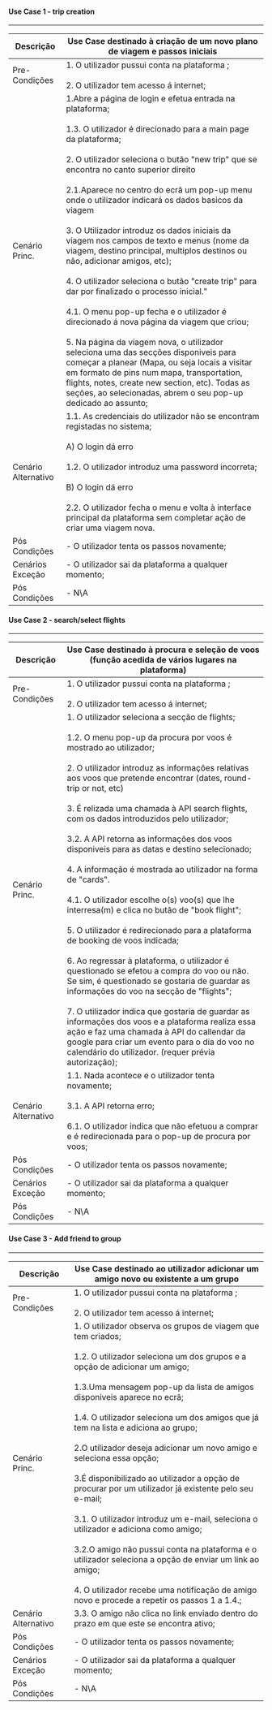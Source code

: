 #### Use Case 1 - trip creation
----------------------------------------------

Descrição   | Use Case destinado à criação de um novo plano de viagem e passos iniciais |
-------------|--------------------------------------------------------------------
Pre-Condições | 1. O utilizador pussui conta na plataforma ;<br/><br/>2. O utilizador tem acesso á internet;| 
Cenário Princ.| 1.Abre a página de login e efetua entrada na plataforma;<br/><br/>1.3. O utilizador é direcionado para a main page da plataforma;<br/><br/>  2. O utilizador seleciona o butão "new trip" que se encontra no canto superior direito<br/><br/>2.1.Aparece no centro do ecrã um pop-up menu onde o utilizador indicará os dados basicos da viagem<br/><br/> 3. O Utilizador introduz os dados iniciais da viagem nos campos de texto e menus (nome da viagem, destino principal, multiplos destinos ou não, adicionar amigos, etc);<br/><br/> 4. O utilizador seleciona o butão "create trip" para dar por finalizado o processo inicial."<br/><br/>4.1. O menu pop-up fecha e o utilizador é direcionado á nova página da viagem que criou;<br/><br/>5. Na página da viagem nova, o utilizador seleciona uma das secções disponiveis para começar a planear (Mapa, ou seja locais a visitar em formato de pins num mapa, transportation, flights, notes, create new section, etc). Todas as seções, ao selecionadas, abrem o seu pop-up dedicado ao assunto;| 
Cenário Alternativo| 1.1. As credenciais do utilizador não se encontram registadas no sistema;<br/><br/>  A) O login dá erro <br/><br/>1.2. O utilizador introduz uma password incorreta;<br/><br/>  B) O login dá erro<br/><br/>2.2. O utilizador fecha o menu e volta à interface principal da plataforma sem completar  ação de criar uma viagem nova.|
Pós Condições|  - O utilizador tenta os passos novamente;|
Cenários Exceção|  - O utilizador sai da plataforma a qualquer momento;|
Pós Condições|  - N\A|

#### Use Case 2 - search/select flights
----------------------------------------------

Descrição   | Use Case destinado à procura e seleção de voos (função acedida de vários lugares na plataforma) |
-------------|--------------------------------------------------------------------
Pre-Condições | 1. O utilizador pussui conta na plataforma ;<br/><br/>2. O utilizador tem acesso á internet;| 
Cenário Princ.| 1. O utilizador seleciona a secção de flights;<br/><br/>1.2. O menu pop-up da procura por voos é mostrado ao utilizador;<br/><br/>2. O utilizador introduz as informações relativas aos voos que pretende encontrar (dates, round-trip or not, etc)<br/><br/>3. É relizada uma chamada à API search flights, com os dados introduzidos pelo utilizador;<br/><br/>3.2. A API retorna as informações dos voos disponiveis para as datas e destino selecionado; <br/><br/>4. A informação é mostrada ao utilizador na forma de "cards".<br/><br/>4.1. O utilizador escolhe o(s) voo(s) que lhe interresa(m) e clica no butão de "book flight";<br/><br/>5. O utilizador é redirecionado para a plataforma de booking de voos indicada; <br/><br/>6. Ao regressar à plataforma, o utilizador é questionado se efetou a compra do voo ou não. Se sim, é questionado se gostaria de guardar as informações do voo na secção de "flights"; <br/><br/>7. O utilizador indica que gostaria de guardar as informações dos voos e a plataforma realiza essa ação e faz uma chamada à API do callendar da google para criar um evento para o dia do voo no calendário do utilizador. (requer prévia autorização);| 
Cenário Alternativo| 1.1. Nada acontece e o utilizador tenta novamente; <br/><br/>3.1. A API retorna erro;<br/><br/>6.1. O utilizador indica que não efetuou a comprar e é redirecionada para o pop-up de procura por voos;    |
Pós Condições|  - O utilizador tenta os passos novamente;|
Cenários Exceção|   - O utilizador sai da plataforma a qualquer momento;    |
Pós Condições|  - N\A|

#### Use Case 3 - Add friend to group
----------------------------------------------

Descrição   | Use Case destinado ao utilizador adicionar um amigo novo ou existente a um grupo |
-------------|--------------------------------------------------------------------
Pre-Condições | 1. O utilizador pussui conta na plataforma ;<br/><br/>2. O utilizador tem acesso á internet;| 
Cenário Princ.|1. O utilizador observa os grupos de viagem que tem criados;<br/><br/>1.2. O utilizador seleciona um dos grupos e a opção de adicionar um amigo;<br/><br/>1.3.Uma mensagem pop-up da lista de amigos disponiveis aparece no ecrã;<br/><br/>1.4. O utilizador seleciona um dos amigos que já tem na lista e adiciona ao grupo;<br/><br/>2.O utilizador deseja adicionar um novo amigo e seleciona essa opção;<br/><br/>3.É disponibilizado ao utilizador a opção de procurar por um utilizador já existente pelo seu e-mail;<br/><br/>3.1. O utilizador introduz um e-mail, seleciona o utilizador e adiciona como amigo;<br/><br/>3.2.O amigo não pussui conta na plataforma e o utilizador seleciona a opção de enviar um link ao amigo;<br/><br/>4. O utilizador recebe uma notificação de amigo novo e procede a repetir os passos 1 a 1.4.; | 
Cenário Alternativo| 3.3. O amigo não clica no link enviado dentro do prazo em que este se encontra ativo;  |
Pós Condições|  - O utilizador tenta os passos novamente;   |
Cenários Exceção|   - O utilizador sai da plataforma a qualquer momento;    |
Pós Condições|  - N\A|





